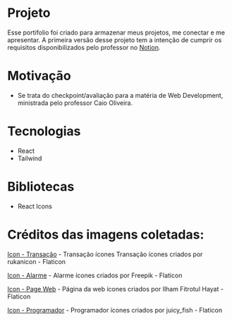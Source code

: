 # Projeto
Esse portifolio foi criado para armazenar meus projetos, me conectar e me apresentar. A primeira versão desse projeto tem a intenção de cumprir os requisitos disponibilizados pelo professor no [Notion](https://cherry-client-b8f.notion.site/CP2-Portf-lio-8bc1b15e60de4f4fb756614c1be9ed14).

# Motivação
 - Se trata do checkpoint/avaliação para a matéria de Web Development, ministrada pelo professor Caio Oliveira.

# Tecnologias
 - React
 - Tailwind 

# Bibliotecas
 - React Icons


# Créditos das imagens coletadas: 
[Icon - Transação](https://www.flaticon.com/br/icone-gratis/transacao_7736558?term=transa%C3%A7%C3%A3o&page=1&position=2&origin=search&related_id=7736558) - Transação ícones Transação ícones criados por rukanicon - Flaticon

[Icon - Alarme](https://www.flaticon.com/br/icone-gratis/alarme_2014901?term=alerta&page=1&position=12&origin=search&related_id=2014901)  - Alarme ícones criados por Freepik - Flaticon

[Icon - Page Web](https://www.flaticon.com/br/icone-gratis/pagina-da-internet_5394897?term=site&page=1&position=6&origin=search&related_id=5394897_) - Página da web ícones criados por Ilham Fitrotul Hayat - Flaticon

[Icon - Programador](https://www.flaticon.com/br/icone-gratis/programador_2409387?term=programador&page=1&position=1&origin=search&related_id=2409387) - Programador ícones criados por juicy_fish - Flaticon
